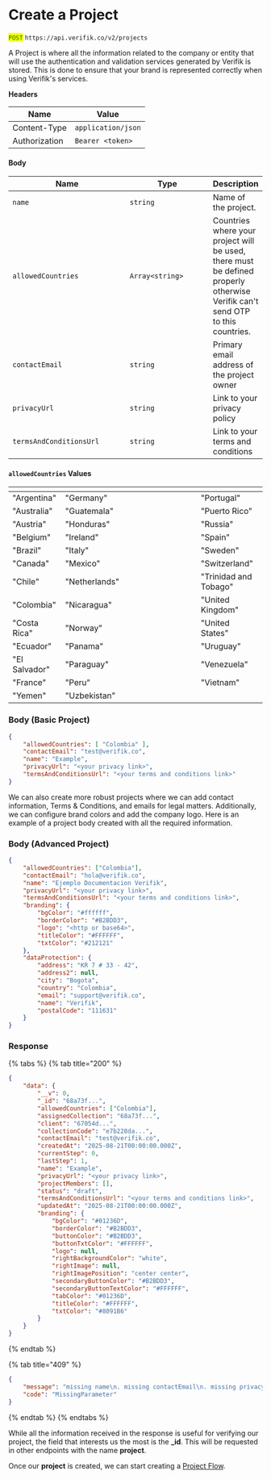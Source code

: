 # Create a Project

<mark style="color:green;">`POST`</mark> `https://api.verifik.co/v2/projects`

A Project is where all the information related to the company or entity that will use the authentication and validation services generated by Verifik is stored. This is done to ensure that your brand is represented correctly when using Verifik's services.

**Headers**

| Name          | Value              |
| ------------- | ------------------ |
| Content-Type  | `application/json` |
| Authorization | `Bearer <token>`   |

#### **Body**

<table><thead><tr><th width="222.39453125">Name</th><th width="154.71875">Type</th><th>Description</th></tr></thead><tbody><tr><td><code>name</code></td><td><code>string</code></td><td>Name of the project.</td></tr><tr><td><code>allowedCountries</code></td><td><code>Array&#x3C;string></code></td><td>Countries where your project will be used, there must be defined properly otherwise Verifik can't send OTP to this countries.</td></tr><tr><td><code>contactEmail</code></td><td><code>string</code></td><td>Primary email address of the project owner</td></tr><tr><td><code>privacyUrl</code></td><td><code>string</code></td><td>Link to your privacy policy</td></tr><tr><td><code>termsAndConditionsUrl</code></td><td><code>string</code></td><td>Link to your terms and conditions</td></tr></tbody></table>

#### `allowedCountries` Values

<table data-header-hidden><thead><tr><th></th><th width="253"></th><th></th></tr></thead><tbody><tr><td>"Argentina"</td><td>"Germany"</td><td>"Portugal"</td></tr><tr><td>"Australia"</td><td>"Guatemala"</td><td>"Puerto Rico"</td></tr><tr><td>"Austria"</td><td>"Honduras"</td><td>"Russia"</td></tr><tr><td>"Belgium"</td><td>"Ireland"</td><td>"Spain"</td></tr><tr><td>"Brazil"</td><td>"Italy"</td><td>"Sweden"</td></tr><tr><td>"Canada"</td><td>"Mexico"</td><td>"Switzerland"</td></tr><tr><td>"Chile" </td><td>"Netherlands"</td><td>"Trinidad and Tobago"</td></tr><tr><td>"Colombia"</td><td>"Nicaragua"</td><td>"United Kingdom"</td></tr><tr><td>"Costa Rica"</td><td>"Norway"</td><td>"United States"</td></tr><tr><td>"Ecuador"</td><td>"Panama"</td><td>"Uruguay"</td></tr><tr><td>"El Salvador" </td><td>"Paraguay"</td><td>"Venezuela"</td></tr><tr><td>"France"</td><td>"Peru"</td><td>"Vietnam"</td></tr><tr><td>"Yemen"</td><td>"Uzbekistan"</td><td></td></tr></tbody></table>

### Body (Basic Project)

```json
{
    "allowedCountries": [ "Colombia" ],
    "contactEmail": "test@verifik.co",
    "name": "Example",
    "privacyUrl": "<your privacy link>",
    "termsAndConditionsUrl": "<your terms and conditions link>"
}
```

We can also create more robust projects where we can add contact information, Terms & Conditions, and emails for legal matters. Additionally, we can configure brand colors and add the company logo. Here is an example of a project body created with all the required information.

### Body (Advanced Project)

```json
{
    "allowedCountries": ["Colombia"],
    "contactEmail": "hola@verifik.co",
    "name": "Ejemplo Documentacion Verifik",
    "privacyUrl": "<your privacy link>",
    "termsAndConditionsUrl": "<your terms and conditions link>",
    "branding": {
        "bgColor": "#ffffff",
        "borderColor": "#B2BDD3",
        "logo": "<http or base64>",
        "titleColor": "#FFFFFF",
        "txtColor": "#212121"
    },
    "dataProtection": {
        "address": "KR 7 # 33 - 42",
        "address2": null,
        "city": "Bogota",
        "country": "Colombia",
        "email": "support@verifik.co",
        "name": "Verifik",
        "postalCode": "111631"
    }
}
```

### **Response**

{% tabs %}
{% tab title="200" %}

```json
{
    "data": {
        "__v": 0,
        "_id": "68a73f...",
        "allowedCountries": ["Colombia"],
        "assignedCollection": "68a73f...",
        "client": "67054d...",
        "collectionCode": "e7b228da...",
        "contactEmail": "test@verifik.co",
        "createdAt": "2025-08-21T00:00:00.000Z",
        "currentStep": 0,
        "lastStep": 1,
        "name": "Example",
        "privacyUrl": "<your privacy link>",
        "projectMembers": [],
        "status": "draft",
        "termsAndConditionsUrl": "<your terms and conditions link>",
        "updatedAt": "2025-08-21T00:00:00.000Z",
        "branding": {
            "bgColor": "#01236D",
            "borderColor": "#B2BDD3",
            "buttonColor": "#B2BDD3",
            "buttonTxtColor": "#FFFFFF",
            "logo": null,
            "rightBackgroundColor": "white",
            "rightImage": null,
            "rightImagePosition": "center center",
            "secondaryButtonColor": "#B2BDD3",
            "secondaryButtonTextColor": "#FFFFFF",
            "tabColor": "#01236D",
            "titleColor": "#FFFFFF",
            "txtColor": "#8091B6"
        }
    }
}
```

{% endtab %}

{% tab title="409" %}

```json
{
    "message": "missing name\n. missing contactEmail\n. missing privacyUrl\n. missing termsAndConditionsUrl\n. \"allowedCountries\" is required",
    "code": "MissingParameter"
}
```

{% endtab %}
{% endtabs %}

While all the information received in the response is useful for verifying our project, the field that interests us the most is the **\_id**. This will be requested in other endpoints with the name **project**.

Once our **project** is created, we can start creating a [Project Flow](https://docs.verifik.co/resources/project-flows).
